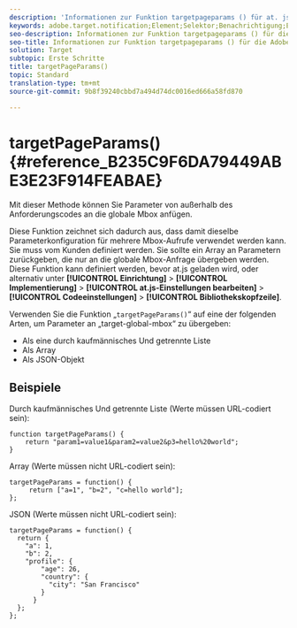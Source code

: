 ```yaml
---
description: 'Informationen zur Funktion targetpageparams () für at. js. '
keywords: adobe.target.notification;Element;Selektor;Benachrichtigung;Erweiterung
seo-description: Informationen zur Funktion targetpageparams () für die Adobe Target-javascript-Bibliothek "at. js" .
seo-title: Informationen zur Funktion targetpageparams () für die Adobe Target-javascript-Bibliothek "at. js" .
solution: Target
subtopic: Erste Schritte
title: targetPageParams()
topic: Standard
translation-type: tm+mt
source-git-commit: 9b8f39240cbbd7a494d74dc0016ed666a58fd870

---
```



# targetPageParams() {#reference_B235C9F6DA79449ABE3E23F914FEABAE}

Mit dieser Methode können Sie Parameter von außerhalb des Anforderungscodes an die globale Mbox anfügen.

Diese Funktion zeichnet sich dadurch aus, dass damit dieselbe Parameterkonfiguration für mehrere Mbox-Aufrufe verwendet werden kann. Sie muss vom Kunden definiert werden. Sie sollte ein Array an Parametern zurückgeben, die nur an die globale Mbox-Anfrage übergeben werden. Diese Funktion kann definiert werden, bevor at.js geladen wird, oder alternativ unter **[!UICONTROL Einrichtung]** &gt; **[!UICONTROL Implementierung]** &gt; **[!UICONTROL at.js-Einstellungen bearbeiten]** &gt; **[!UICONTROL Codeeinstellungen]** &gt; **[!UICONTROL Bibliothekskopfzeile]**.

Verwenden Sie die Funktion „`targetPageParams()`“ auf eine der folgenden Arten, um Parameter an „target-global-mbox“ zu übergeben:

* Als eine durch kaufmännisches Und getrennte Liste
* Als Array
* Als JSON-Objekt

## Beispiele

Durch kaufmännisches Und getrennte Liste (Werte müssen URL-codiert sein):

```
function targetPageParams() { 
    return "param1=value1&param2=value2&p3=hello%20world"; 
}
```

Array (Werte müssen nicht URL-codiert sein):

```
targetPageParams = function() { 
     return ["a=1", "b=2", "c=hello world"]; 
};
```

JSON (Werte müssen nicht URL-codiert sein):

```
targetPageParams = function() { 
  return { 
    "a": 1, 
    "b": 2, 
    "profile": { 
        "age": 26, 
        "country": { 
          "city": "San Francisco" 
        } 
      } 
  }; 
};
```
